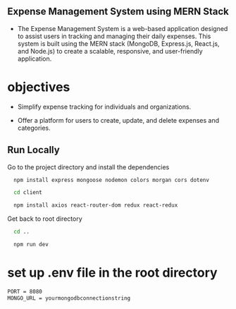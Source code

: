 ## Expense Management System using MERN Stack
* The Expense Management System is a web-based application designed to assist users in tracking and managing their daily expenses. This system is built using the MERN stack (MongoDB, Express.js, React.js, and Node.js) to create a scalable, responsive, and user-friendly application.
# objectives
* Simplify expense tracking for individuals and organizations.


* Offer a platform for users to create, update, and delete expenses and categories.

## Run Locally
Go to the project directory and install the dependencies
```bash
  npm install express mongoose nodemon colors morgan cors dotenv
```

```bash
  cd client
```
```bash
  npm install axios react-router-dom redux react-redux
```
Get back to root directory
```bash
  cd ..
``` 
```bash
  npm run dev
```
# set up .env file in the root directory
```bash
PORT = 8080
MONGO_URL = yourmongodbconnectionstring
```
